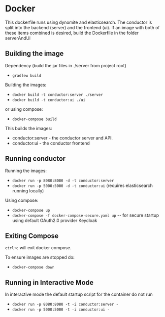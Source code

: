 # Docker

This dockerfile runs using dynomite and elasticsearch. The conductor is split into the backend (server) and the frontend (ui). If an image with both of these items combined is desired, build the Dockerfile in the folder serverAndUI

## Building the image
Dependency (build the jar files in ./server from project root)
- `gradlew build`

Building the images:
 - `docker build -t conductor:server ./server`
 - `docker build -t conductor:ui ./ui`

or using compose:
 - `docker-compose build`

This builds the images:
 - conductor:server - the conductor server and API.
 - conductor:ui - the conductor frontend

## Running conductor
Running the images:
 - `docker run -p 8080:8080 -d -t conductor:server`
 - `docker run -p 5000:5000 -d -t conductor:ui` (requires elasticsearch running locally)

Using compose:
 - `docker-compose up`
 - `docker-compose -f docker-compose-secure.yaml up` -- for secure startup using default OAuth2.0 provider Keycloak

## Exiting Compose
`ctrl+c` will exit docker compose.


To ensure images are stopped do:
 - `docker-compose down`

## Running in Interactive Mode
In interactive mode the default startup script for the container do not run
 - `docker run -p 8080:8080 -t -i conductor:server -`
 - `docker run -p 5000:5000 -t -i conductor:ui -`
